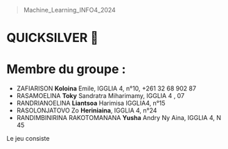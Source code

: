 > Machine_Learning_INFO4_2024
# QUICKSILVER 🤖
# Membre du groupe :

  * ZAFIARISON **Koloina** Emile, IGGLIA 4, n°10, +261 32 68 902 87
  * RASAMOELINA **Toky** Sandratra Miharimamy, IGGLIA 4 , 07
  * RANDRIANOELINA **Liantsoa** Harimisa IGGLIA4, n°15
  * RASOLONJATOVO Zo **Heriniaina**, IGGLIA 4, n°24
  * RANDIMBINIRINA RAKOTOMANANA **Yusha** Andry Ny Aina, IGGLIA 4, N 45

  Le jeu consiste 

